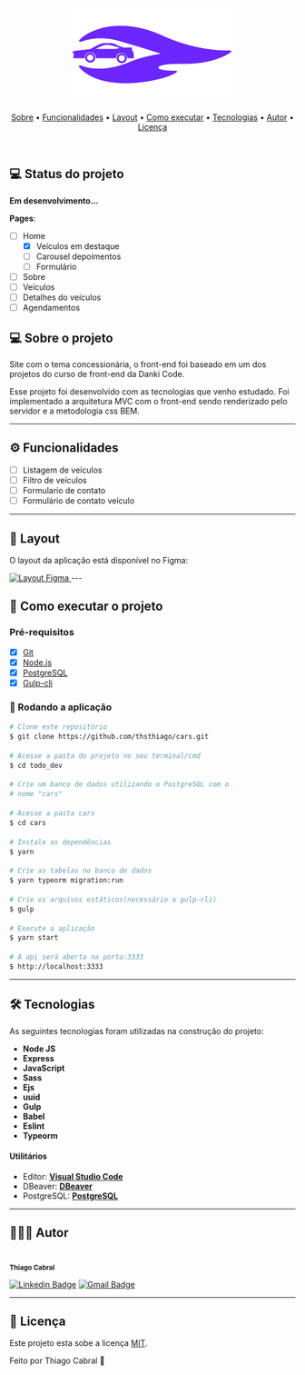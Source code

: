 <h1 align="center">
  <img src="./github/logo.svg">
</h1>

<p align="center">
 <a href="#-sobre-o-projeto">Sobre</a> •
 <a href="#-funcionalidades">Funcionalidades</a> •
 <a href="#-layout">Layout</a> •
 <a href="#-como-executar-o-projeto">Como executar</a> •
 <a href="#-tecnologias">Tecnologias</a> •
 <a href="#-autor">Autor</a> •
 <a href="#user-content--licença">Licença</a>
</p>
<br>

## 💻 Status do projeto

**Em desenvolvimento...**

**Pages**:

- [ ] Home
  - [x] Veículos em destaque
  - [ ] Carousel depoimentos
  - [ ] Formulário
- [ ] Sobre
- [ ] Veículos
- [ ] Detalhes do veículos
- [ ] Agendamentos

## 💻 Sobre o projeto

Site com o tema concessionária, o front-end foi baseado em um dos projetos do curso de front-end da Danki Code.

Esse projeto foi desenvolvido com as tecnologias que venho estudado. Foi implementado a arquitetura MVC com o front-end sendo renderizado pelo servidor e a metodologia css BEM.

---

## ⚙️ Funcionalidades

- [ ] Listagem de veículos
- [ ] Filtro de veículos
- [ ] Formulario de contato
- [ ] Formulário de contato veículo

---

## 🎨 Layout

O layout da aplicação está disponível no Figma:

<a href="https://www.figma.com/file/MUxOdLa242mLU12oe6ubHJ/Cars?node-id=0%3A1">
  <img alt="Layout Figma" src="https://img.shields.io/badge/Acessar%20Layout-Figma-red">
</a>
---

## 🚀 Como executar o projeto

### Pré-requisitos

- [x] [Git](https://git-scm.com)
- [x] [Node.js](https://nodejs.org/en/)
- [x] [PostgreSQL](https://www.postgresql.org/)
- [x] [Gulp-cli](https://github.com/gulpjs/gulp-cli)

### 🧭 Rodando a aplicação

```bash
# Clone este repositório
$ git clone https://github.com/thsthiago/cars.git

# Acesse a pasta do projeto no seu terminal/cmd
$ cd todo_dev

# Crie um banco de dados utilizando o PostgreSQL com o
# nome "cars"

# Acesse a pasta cars
$ cd cars

# Instale as dependências
$ yarn

# Crie as tabelas no banco de dados
$ yarn typeorm migration:run

# Crie os arquivos estáticos(necessário a gulp-cli)
$ gulp

# Execute a aplicação
$ yarn start

# A api será aberta na porta:3333
$ http://localhost:3333
```

---

## 🛠 Tecnologias

As seguintes tecnologias foram utilizadas na construção do projeto:

- **Node JS**
- **Express**
- **JavaScript**
- **Sass**
- **Ejs**
- **uuid**
- **Gulp**
- **Babel**
- **Eslint**
- **Typeorm**

#### [](https://github.com/tgmarinho/Ecoleta#utilit%C3%A1rios)**Utilitários**

- Editor: **[Visual Studio Code](https://code.visualstudio.com/)**
- DBeaver: **[DBeaver](https://dbeaver.io/download/)**
- PostgreSQL: **[PostgreSQL](https://www.postgresql.org/)**

---

## 👨🏽‍💻 Autor

 <img style="border-radius: 50%" src="https://avatars.githubusercontent.com/u/61162365?v=4" width="100px;" alt=""/>
 <br />
 <sub><b>Thiago Cabral</b></sub></a>
 <br />

[![Linkedin Badge](https://img.shields.io/badge/Thiago-0077B5?style=for-the-badge&logo=linkedin&logoColor=white&link=https://www.linkedin.com/in/thsthiago-cabral/)](https://www.linkedin.com/in/thsthiago-cabral/)
[![Gmail Badge](https://img.shields.io/badge/thiagocabral477@gmail.com-D14836?style=for-the-badge&logo=gmail&logoColor=white&link=mailto:thiagocabral477@gmail.com)](mailto:thiagocabral477@gmail.com)

---

## 📝 Licença

Este projeto esta sobe a licença [MIT](./LICENSE).

Feito por Thiago Cabral 🚀
